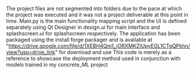 The project files are not segmented into folders due to the pace at which the project was executed and it was not a project deliverable at this point in time. 
Main.py is the main functionality mapping script and the UI is defined separately using Qt Designer in design.ui for main interface and splashscreen.ui for splashscreen respectively.
The application has been packaged using the install forge packager and is available at "https://drive.google.com/file/d/1XEBH4Qm1_jORXMKZIUpyEGL1CTgQPkhn/view?usp=drive_link" for download and use
This code is merely as a reference to showcase the deployment method used in conjunction with models trained in my concrete_ML project
